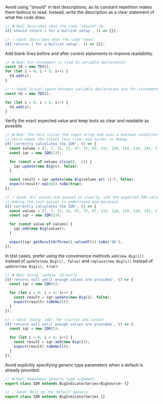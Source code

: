 Avoid using "should" in test descriptions, as its constant repetition makes them tedious to read. Instead, write the description as a clear statement of what the code does.

```ts
// ❌ Bad: Describes what the code "should" do
it('should return 1 for a bullish setup', () => {});

// ✅ Good: Describes what the code "does"
it('returns 1 for a bullish setup', () => {});
```

Add blank lines before and after control statements to improve readability.

```ts
// ❌ Bad: For-statement is tied to variable declaration
const td = new TDS();
for (let i = 0; i < 5; i++) {
  td.add(i);
}

// ✅ Good: Visual space between variable declaration and for-statement
const td = new TDS();

for (let i = 0; i < 5; i++) {
  td.add(i);
}
```

Verify the exact expected value and keep tests as clear and readable as possible.

```ts
// ❌ Bad: The test slices the input array and uses a boolean condition to assert the result,
// which makes the intent less clear and harder to debug.
it('correctly calculates the IQR', () => {
  const values = [7, 7, 31, 31, 47, 75, 87, 115, 116, 119, 119, 155, 177];
  const iqr = new IQR(13);

  for (const v of values.slice(0, -1)) {
    iqr.update(new Big(v), false);
  }

  const result = iqr.update(new Big(values.at(-1)!), false);
  expect(result?.eq(88)).toBe(true);
});

// ✅ Good: All values are passed in clearly, and the expected IQR value is asserted directly,
// making the test easier to understand and maintain.
it('correctly calculates the IQR', () => {
  const values = [7, 7, 31, 31, 47, 75, 87, 115, 116, 119, 119, 155, 177];
  const iqr = new IQR(13);

  for (const value of values) {
    iqr.add(new Big(value));
  }

  expect(iqr.getResultOrThrow().valueOf()).toBe('88');
});
```

In test cases, prefer using the convenience methods `add(new Big(i))` instead of `update(new Big(i), false)` and `replace(new Big(i))` instead of `update(new Big(i), true)`:

```ts
// ❌ Bad: Using `update` directly
it('returns null until enough values are provided', () => {
  const iqr = new IQR(5);

  for (let i = 0; i < 4; i++) {
    const result = iqr.update(new Big(i), false);
    expect(result).toBeNull();
  }
});

// ✅ Good: Using `add` for clarity and intent
it('returns null until enough values are provided', () => {
  const iqr = new IQR(5);

  for (let i = 0; i < 4; i++) {
    const result = iqr.add(new Big(i));
    expect(result).toBeNull();
  }
});
```

Avoid explicitly specifying generic type parameters when a default is already provided:

```ts
// ❌ Bad: Redundant generic type argument
export class IQR extends BigIndicatorSeries<BigSource> {}

// ✅ Good: Rely on the default generic
export class IQR extends BigIndicatorSeries {}
```
